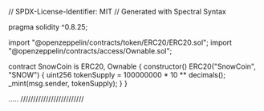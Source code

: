 // SPDX-License-Identifier: MIT
// Generated with Spectral Syntax

pragma solidity ^0.8.25;

import "@openzeppelin/contracts/token/ERC20/ERC20.sol";
import "@openzeppelin/contracts/access/Ownable.sol";

contract SnowCoin is ERC20, Ownable {
    constructor() ERC20("SnowCoin", "SNOW") {
        uint256 tokenSupply = 100000000 * 10 ** decimals();
        _mint(msg.sender, tokenSupply);
    }
}

.....
/////////////////////////
